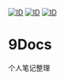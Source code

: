 [![ID](https://img.shields.io/badge/ID-strongnine-orange)](https://github.com/strongnine) [![ID](https://img.shields.io/badge/website-9Doc-orange)](https://strongnine.github.io/9Docs/dev/) [![ID](https://img.shields.io/badge/version-v0.3.1-orange)](https://strongnine.github.io/9Docs/dev/) 

# 9Docs

个人笔记整理

